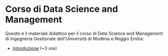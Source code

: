 # Corso di Data Science and Management

Questo è il materiale didattico per il corso di Data Science and Management di Ingegneria Gestionale dell'Università di Modena e Reggio Emilia:

* [Introduzione](./SLIDES/00%20-%20Introduction.pdf) (~3 ore)



